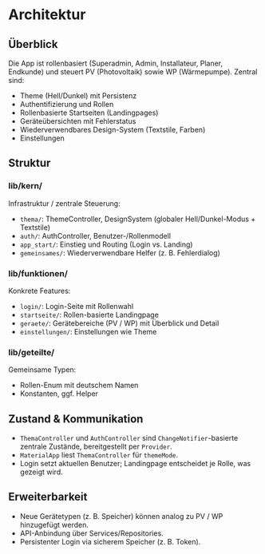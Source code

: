 # Architektur

## Überblick
Die App ist rollenbasiert (Superadmin, Admin, Installateur, Planer, Endkunde) und steuert PV (Photovoltaik) sowie WP (Wärmepumpe). Zentral sind:
- Theme (Hell/Dunkel) mit Persistenz  
- Authentifizierung und Rollen  
- Rollenbasierte Startseiten (Landingpages)  
- Geräteübersichten mit Fehlerstatus  
- Wiederverwendbares Design-System (Textstile, Farben)  
- Einstellungen

## Struktur

### lib/kern/
Infrastruktur / zentrale Steuerung:
- `thema/`: ThemeController, DesignSystem (globaler Hell/Dunkel-Modus + Textstile)  
- `auth/`: AuthController, Benutzer-/Rollenmodell  
- `app_start/`: Einstieg und Routing (Login vs. Landing)  
- `gemeinsames/`: Wiederverwendbare Helfer (z. B. Fehlerdialog)

### lib/funktionen/
Konkrete Features:
- `login/`: Login-Seite mit Rollenwahl  
- `startseite/`: Rollen-basierte Landingpage  
- `geraete/`: Gerätebereiche (PV / WP) mit Überblick und Detail  
- `einstellungen/`: Einstellungen wie Theme

### lib/geteilte/
Gemeinsame Typen:
- Rollen-Enum mit deutschem Namen  
- Konstanten, ggf. Helper

## Zustand & Kommunikation
- `ThemaController` und `AuthController` sind `ChangeNotifier`-basierte zentrale Zustände, bereitgestellt per `Provider`.  
- `MaterialApp` liest `ThemaController` für `themeMode`.  
- Login setzt aktuellen Benutzer; Landingpage entscheidet je Rolle, was gezeigt wird.

## Erweiterbarkeit
- Neue Gerätetypen (z. B. Speicher) können analog zu PV / WP hinzugefügt werden.  
- API-Anbindung über Services/Repositories.  
- Persistenter Login via sicherem Speicher (z. B. Token).  